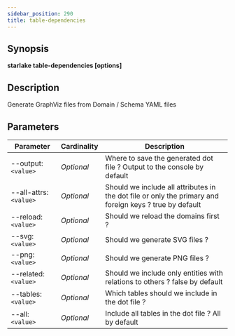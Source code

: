 ```yaml
---
sidebar_position: 290
title: table-dependencies
---
```



## Synopsis

**starlake table-dependencies [options]**

## Description
Generate GraphViz files from Domain / Schema YAML files

## Parameters

Parameter|Cardinality|Description
---|---|---
--output:`<value>`|*Optional*|Where to save the generated dot file ? Output to the console by default
--all-attrs:`<value>`|*Optional*|Should we include all attributes in the dot file or only the primary and foreign keys ? true by default
--reload:`<value>`|*Optional*|Should we reload the domains first ?
--svg:`<value>`|*Optional*|Should we generate SVG files ?
--png:`<value>`|*Optional*|Should we generate PNG files ?
--related:`<value>`|*Optional*|Should we include only entities with relations to others ? false by default
--tables:`<value>`|*Optional*|Which tables should we include in the dot file ?
--all:`<value>`|*Optional*|Include all tables in the dot file ? All by default

